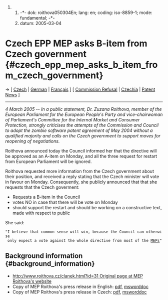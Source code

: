 1.  1.  -\*- dok: roithova050304En; lang: en; coding: iso-8859-1; mode:
        fundamental; -\*-
    2.  datum: 2005-03-04

# Czech EPP MEP asks B-item from Czech government {#czech_epp_mep_asks_b_item_from_czech_government}

-\> \[ [ Czech](Roithova050304Cs "wikilink") \| [
German](Roithova050304De "wikilink") \| [
Français](Roithova050304Fr "wikilink") \] \[ [ Commission
Refusal](Com050228En "wikilink") \| [ Czechia](SwpatczEn "wikilink") \|
[ Patent News](SwpatcninoEn "wikilink") \]

------------------------------------------------------------------------

*4 March 2005 \-- In a public statement, Dr. Zuzana Roithova, member of
the European Parliament for the European People\'s Party and
vice-chairwoman of Parliament\'s Committee for the Internal Market and
Consumer Protection, strongly criticises the attempts of the Commission
and Council to adopt the zombie software patent agreement of May 2004
without a qualified majority and calls on the Czech government to
support moves for reopening of negotiations.*

Roithova announced today the Council informed her that the directive
will be approved as an A-item on Monday, and all the three request for
restart from European Parliament will be ignored.

Roithova requested more information from the Czech government about
their position, and received a reply stating that the Czech minister
will vote in favour on Monday. Consequently, she publicly announced that
that she requests that the Czech goverment:

-   Requests a B-item in the Council
-   votes NO in case that there will be vote on Monday
-   should support the restart and should be working on a constructive
    text, made with respect to public

She said:

`"I believe that common sense will win, because the Council can otherwise`\
` only expect a vote against the whole directive from most of the `[`MEPs`](MEPs "wikilink")`"`

## Background information {#background_information}

-   [ <http://www.roithova.cz/clanek.html?id=31> Original page at MEP
    Roithova\'s website](//www.roithova.cz "wikilink")
-   Copy of MEP Roithova\'s press release in English:
    [pdf](http://www.ffii.org/~blasum/swpat/var/Roithova050304En.pdf "wikilink"),
    [msworddoc](http://www.ffii.org/~blasum/swpat/var/Roithova050304En.doc "wikilink")
-   Copy of MEP Roithova\'s press release in Czech:
    [pdf](http://www.ffii.org/~blasum/swpat/var/Roithova050304Cs.pdf "wikilink"),
    [msworddoc](http://www.ffii.org/~blasum/swpat/var/Roithova050304Cs.doc "wikilink")
